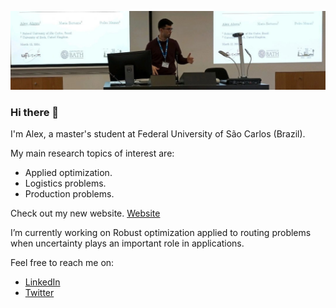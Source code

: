 ![profile](images/banner.jpg)

### Hi there 👋

I'm Alex, a master's student at Federal University of São Carlos (Brazil). 

My main research topics of interest are:
 - Applied optimization.
 - Logistics problems.
 - Production problems.

Check out my new website.
[Website](https://abreualexp.github.io/)

I’m currently working on Robust optimization applied to routing problems when uncertainty plays an important role in applications.

Feel free to reach me on:
 - [LinkedIn](https://www.linkedin.com/in/abreu-alex/)
 - [Twitter](https://twitter.com/abreualexp)
